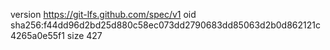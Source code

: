 version https://git-lfs.github.com/spec/v1
oid sha256:f44dd96d2bd25d880c58ec073dd2790683dd85063d2b0d862121c4265a0e55f1
size 427
